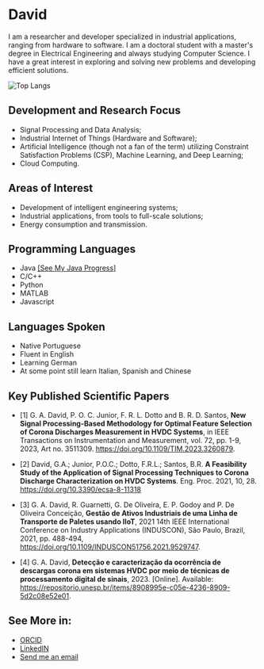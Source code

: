 # David

I am a researcher and developer specialized in industrial applications, ranging from hardware to software. I am a doctoral student with a master's degree in Electrical Engineering and always studying Computer Science. I have a great interest in exploring and solving new problems and developing efficient solutions.

<!-- [![My Skills](https://skillicons.dev/icons?i=java,c,python,matlab,javascript&theme=light)](https://skillicons.dev) -->

![Top Langs](https://github-readme-stats.vercel.app/api/top-langs/?username=gadavidd&layout=compact&hide_progress=false)


## Development and Research Focus

- Signal Processing and Data Analysis;
- Industrial Internet of Things (Hardware and Software);
- Artificial Intelligence (though not a fan of the term) utilizing Constraint Satisfaction Problems (CSP), Machine Learning, and Deep Learning;
- Cloud Computing.
## Areas of Interest

- Development of intelligent engineering systems;
- Industrial applications, from tools to full-scale solutions;
- Energy consumption and transmission.
## Programming Languages
- Java [[See My Java Progress]](https://github.com/gadavidd/myJavaStudy)
- C/C++
- Python
- MATLAB
- Javascript
## Languages Spoken

- Native Portuguese
- Fluent in English
- Learning German
- At some point still learn Italian, Spanish and Chinese
## Key Published Scientific Papers

- [1] G. A. David, P. O. C. Junior, F. R. L. Dotto and B. R. D. Santos, **New Signal Processing-Based Methodology for Optimal Feature Selection of Corona Discharges Measurement in HVDC Systems**, in IEEE Transactions on Instrumentation and Measurement, vol. 72, pp. 1-9, 2023, Art no. 3511309. https://doi.org/10.1109/TIM.2023.3260879.

- [2] David, G.A.; Junior, P.O.C.; Dotto, F.R.L.; Santos, B.R. **A Feasibility Study of the Application of Signal Processing Techniques to Corona Discharge Characterization on HVDC Systems**. Eng. Proc. 2021, 10, 28. https://doi.org/10.3390/ecsa-8-11318

- [3] G. A. David, R. Guarnetti, G. De Oliveira, E. P. Godoy and P. De Oliveira Conceição, **Gestão de Ativos Industriais de uma Linha de Transporte de Paletes usando IIoT**, 2021 14th IEEE International Conference on Industry Applications (INDUSCON), São Paulo, Brazil, 2021, pp. 488-494,  https://doi.org/10.1109/INDUSCON51756.2021.9529747.

- [4] G. A. David, **Detecção e caracterização da ocorrência de descargas corona em sistemas HVDC por meio de técnicas de processamento digital de sinais**, 2023. [Online]. Available: https://repositorio.unesp.br/items/8908995e-c05e-4236-8909-5d2c08e52e01.

## See More in:
- [ORCID](https://orcid.org/0000-0003-2343-4883)
- [LinkedIN](https://www.linkedin.com/in/gabriel-david-3813568a/)
- [Send me an email](mailto:gadavid@usp.br)
